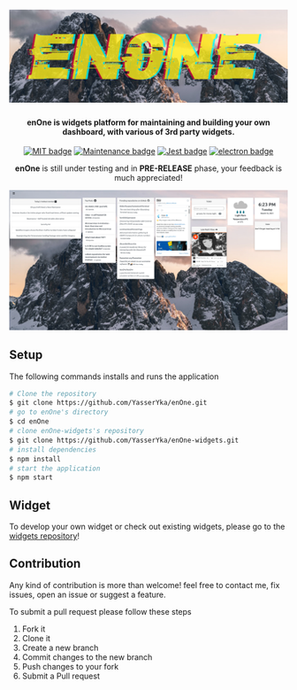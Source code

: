 
<h1 align="center">
  <br>
  <img src="logo.png" alt="enOne-logo" width="800">
  <br>
</h1>

<h4 align="center"> <b>enOne</b> is widgets platform for maintaining and building your own dashboard, with various of 3rd party widgets.</h4>

<p align="center">
  <a href="https://opensource.org/licenses/MIT"><img src="https://img.shields.io/badge/License-MIT-yellow.svg" alt="MIT badge"></a>
  <a href="https://github.com/Naereen/badges"><img src="https://img.shields.io/maintenance/Yes/2021" alt="Maintenance badge"></a>
  <a href="https://github.com/facebook/jest"><img src="https://img.shields.io/badge/tested_with-jest-99424f.svg" alt="Jest badge"></a>
  <a href="https://www.electronjs.org"><img src="https://img.shields.io/badge/Made%20with-Electron-1f425f.svg" alt="electron badge"></a>
</p>

<p align="center"> <b>enOne</b> is still under testing and in <b>PRE-RELEASE</b> phase, your feedback is much appreciated!</p>

![screenshot](screenshot.png)

## Setup

The following commands installs and runs the application

```bash
# Clone the repository
$ git clone https://github.com/YasserYka/enOne.git
# go to enOne's directory
$ cd enOne
# clone enOne-widgets's repository 
$ git clone https://github.com/YasserYka/enOne-widgets.git
# install dependencies
$ npm install
# start the application
$ npm start
```

## Widget

To develop your own widget or check out existing widgets, please go to the [widgets repository](https://github.com/YasserYka/enOne-widgets)!

## Contribution

Any kind of contribution is more than welcome! feel free to contact me, fix issues, open an issue or suggest a feature. 

To submit a pull request please follow these steps

1. Fork it
2. Clone it
3. Create a new branch
4. Commit changes to the new branch
5. Push changes to your fork
6. Submit a Pull request
